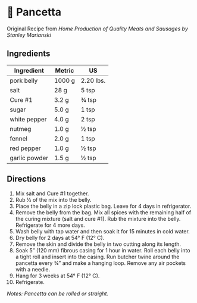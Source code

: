 # 🥓 Pancetta

Original Recipe from _Home Production of Quality Meats and Sausages by Stanley
Marianski_

## Ingredients

| Ingredient    | Metric | US        |
| ------------- | ------ | --------- |
| pork belly    | 1000 g | 2.20 lbs. |
| salt          | 28 g   | 5 tsp     |
| Cure #1       | 3.2 g  | ¾ tsp     |
| sugar         | 5.0 g  | 1 tsp     |
| white pepper  | 4.0 g  | 2 tsp     |
| nutmeg        | 1.0 g  | ½ tsp     |
| fennel        | 2.0 g  | 1 tsp     |
| red pepper    | 1.0 g  | ½ tsp     |
| garlic powder | 1.5 g  | ½ tsp     |

## Directions

1. Mix salt and Cure #1 together.
2. Rub ½ of the mix into the belly.
3. Place the belly in a zip lock plastic bag. Leave for 4 days in refrigerator.
4. Remove the belly from the bag. Mix all spices with the remaining half of the
   curing mixture (salt and cure #1). Rub the mixture into the belly.
   Refrigerate for 4 more days.
5. Wash belly with tap water and then soak it for 15 minutes in cold water.
6. Dry belly for 2 days at 54° F (12° C).
7. Remove the skin and divide the belly in two cutting along its length.
8. Soak 5” (120 mm) fibrous casing for 1 hour in water. Roll each belly into a
   tight roll and insert into the casing. Run butcher twine around the pancetta
   every ¾” and make a hanging loop. Remove any air pockets with a needle.
9. Hang for 3 weeks at 54° F (12° C).
10. Refrigerate.

_Notes: Pancetta can be rolled or straight._
